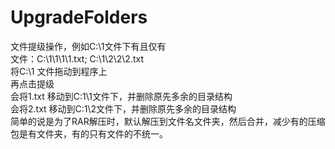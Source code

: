 # UpgradeFolders

文件提级操作，例如C:\1文件下有且仅有  
文件：C:\1\1\1\1.txt; C:\1\2\2\2.txt  
将C:\1 文件拖动到程序上  
再点击提级  
会将1.txt 移动到C:1\1文件下，并删除原先多余的目录结构  
会将2.txt 移动到C:1\2文件下，并删除原先多余的目录结构  
简单的说是为了RAR解压时，默认解压到文件名文件夹，然后合并，减少有的压缩包是有文件夹，有的只有文件的不统一。  
